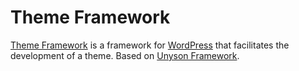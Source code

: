 Theme Framework
===============

[Theme Framework](https://github.com/puriwp/Theme-Framework) is a framework for [WordPress](http://wordpress.org/) that facilitates the development of a theme. Based on [Unyson Framework](https://wordpress.org/plugins/unyson/).
